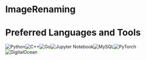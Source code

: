 # ImageRenaming
<p align=”center”>
<h1> Preferred Languages and Tools</h1>

![Python](https://img.shields.io/badge/python-3670A0?style=plastic&logo=python&logoColor=ffdd54&label=code)![C++](https://img.shields.io/badge/c++-%2300599C.svg?style=plastic&logo=c%2B%2B&logoColor=white&label=code)![Go](https://img.shields.io/badge/go-%2300ADD8.svg?style=plastic&logo=go&logoColor=white&label=code)![Jupyter Notebook](https://img.shields.io/badge/jupyter-%23FA0F00.svg?style=plastic&logo=jupyter&logoColor=white&label=code)![MySQL](https://img.shields.io/badge/mysql-%2300f.svg?style=plastic&logo=mysql&logoColor=white&label=code)![PyTorch](https://img.shields.io/badge/PyTorch-%23EE4C2C.svg?style=plastic&logo=PyTorch&logoColor=white&label=code)
![DigitalOcean](https://img.shields.io/badge/DigitalOcean-%230167ff.svg?style=plastic&logo=digitalOcean&logoColor=white&label=Cloud)

 </p>
